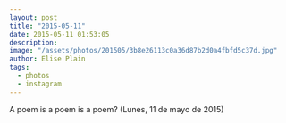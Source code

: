 ```yaml
---
layout: post
title: "2015-05-11"
date: 2015-05-11 01:53:05
description: 
image: "/assets/photos/201505/3b8e26113c0a36d87b2d0a4fbfd5c37d.jpg"
author: Elise Plain
tags: 
  - photos
  - instagram
---
```


A poem is a poem is a poem? (Lunes, 11 de mayo de 2015)
<p></p>

